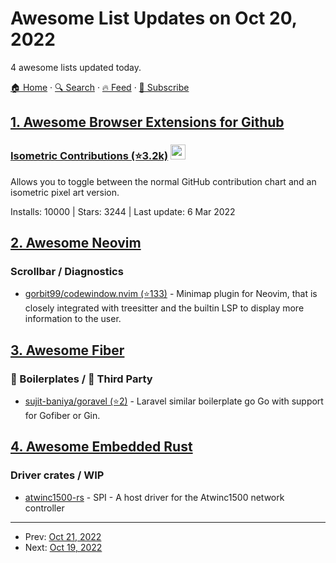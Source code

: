 # Awesome List Updates on Oct 20, 2022

4 awesome lists updated today.

[🏠 Home](/README.md) · [🔍 Search](https://test.trackawesomelist.com/search/) · [🔥 Feed](https://test.trackawesomelist.com/feed.xml) · [📮 Subscribe](https://trackawesomelist.us17.list-manage.com/subscribe?u=d2f0117aa829c83a63ec63c2f&id=36a103854c)



## [1. Awesome Browser Extensions for Github](/content/stefanbuck/awesome-browser-extensions-for-github/README.md)
### [Isometric Contributions (⭐3.2k)](https://github.com/jasonlong/isometric-contributions) <a href="https://chrome.google.com/webstore/detail/isometric-contributions/mjoedlfflcchnleknnceiplgaeoegien"><img src="https://raw.githubusercontent.com/alrra/browser-logos/master/src/chrome/chrome_48x48.png" width="24" /></a>

Allows you to toggle between the normal GitHub contribution chart and an isometric pixel art version.

Installs: 10000 | Stars: 3244 | Last update: 6 Mar 2022

## [2. Awesome Neovim](/content/rockerBOO/awesome-neovim/README.md)

### Scrollbar / Diagnostics

*   [gorbit99/codewindow.nvim (⭐133)](https://github.com/gorbit99/codewindow.nvim) - Minimap plugin for Neovim, that is closely integrated with treesitter and the builtin LSP to display more information to the user.

## [3. Awesome Fiber](/content/gofiber/awesome-fiber/README.md)

### 🚧 Boilerplates / 🌱 Third Party

*   [sujit-baniya/goravel (⭐2)](https://github.com/sujit-baniya/goravel) - Laravel similar boilerplate go Go with support for Gofiber or Gin.

## [4. Awesome Embedded Rust](/content/rust-embedded/awesome-embedded-rust/README.md)

### Driver crates / WIP

*   [atwinc1500-rs](https://crates.io/crates/atwinc1500) - SPI - A host driver for the Atwinc1500 network controller

---

- Prev: [Oct 21, 2022](/content/2022/10/21/README.md)
- Next: [Oct 19, 2022](/content/2022/10/19/README.md)